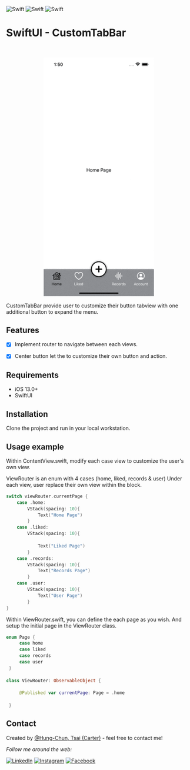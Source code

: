 ![Swift](https://img.shields.io/badge/Swift-5.0-brightgreen)
![Swift](https://img.shields.io/badge/iOS-13.0-brightgreen)
![Swift](https://img.shields.io/badge/SwiftUI-2.0-brightgreen)

# SwiftUI - CustomTabBar
<br />
<p align="center">
  <a>
    <img src="ScreenShot/01.gif" alt="action" width="300">
  </a>
</p>

CustomTabBar provide user to customize their button tabview with one additional button to expand the menu.

## Features

- [x] Implement router to navigate between each views.
- [x] Center button let the to customize their own button and action. 


## Requirements

- iOS 13.0+
- SwiftUI

## Installation

Clone the project and run in your local workstation. 

## Usage example

Within ContentView.swift, modify each case view to customize the user's own view.

ViewRouter is an enum with 4 cases (home, liked, records & user)
Under each view, user replace their own view within the block.

```swift
switch viewRouter.currentPage {
    case .home:
        VStack(spacing: 10){
            Text("Home Page")
        }
    case .liked:
        VStack(spacing: 10){

            Text("Liked Page")
        }
    case .records:
        VStack(spacing: 10){
            Text("Records Page")
        }
    case .user:
        VStack(spacing: 10){
            Text("User Page")
        }
}
```
Within ViewRouter.swift, you can define the each page as you wish. And setup the initial page in the ViewRouter class.

```swift
enum Page {
     case home
     case liked
     case records
     case user
 }

class ViewRouter: ObservableObject {
     
     @Published var currentPage: Page = .home
     
 }
 ```

## Contact
Created by [@Hung-Chun, Tsai (Carter)](linkedin.com/in/hung-chun-carter-tsai-372584175) - feel free to contact me!

<div>

<i>Follow me around the web:</i><br>

<!-- <a target="_blank" href="https://www.linkedin.com/in/hung-chun-carter-tsai-372584175/">🇱​🇮​🇳​🇰​🇪​🇩​🇮​🇳​</a> ●
<a target="_blank" href="https://www.instagram.com/hungchun.tsai/">🇮​🇳​🇸​🇹​🇦​🇬​🇷​🇦​🇲​</a> ●
<a target="_blank" href="https://www.facebook.com/hongjun.cai.5">🇫​🇦​🇨​🇪​🇧​🇴​🇴​🇰​</a> ● -->

<a href="https://www.linkedin.com/in/hung-chun-carter-tsai-372584175/" target="_blank"><img src="https://img.shields.io/badge/LinkedIn-%230077B5.svg?&style=flat-square&logo=linkedin&logoColor=white" alt="LinkedIn"></a>
<a href="https://www.instagram.com/hungchun.tsai/" target="_blank"><img src="https://img.shields.io/badge/Instagram-%23E4405F.svg?&style=flat-square&logo=instagram&logoColor=white" alt="Instagram"></a>
<a href="https://www.facebook.com/hongjun.cai.5" target="_blank"><img src="https://img.shields.io/badge/Facebook-%231877F2.svg?&style=flat-square&logo=facebook&logoColor=white" alt="Facebook"></a>

</div>

